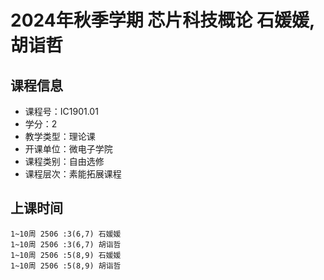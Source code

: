 # 2024年秋季学期 芯片科技概论 石媛媛, 胡诣哲






## 课程信息

- 课程号：IC1901.01
- 学分：2
- 教学类型：理论课
- 开课单位：微电子学院
- 课程类别：自由选修
- 课程层次：素能拓展课程

## 上课时间

```
1~10周 2506 :3(6,7) 石媛媛
1~10周 2506 :3(6,7) 胡诣哲
1~10周 2506 :5(8,9) 石媛媛
1~10周 2506 :5(8,9) 胡诣哲
```

